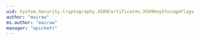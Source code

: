```yaml
---
uid: System.Security.Cryptography.X509Certificates.X509KeyStorageFlags
author: "mairaw"
ms.author: "mairaw"
manager: "wpickett"
---
```

